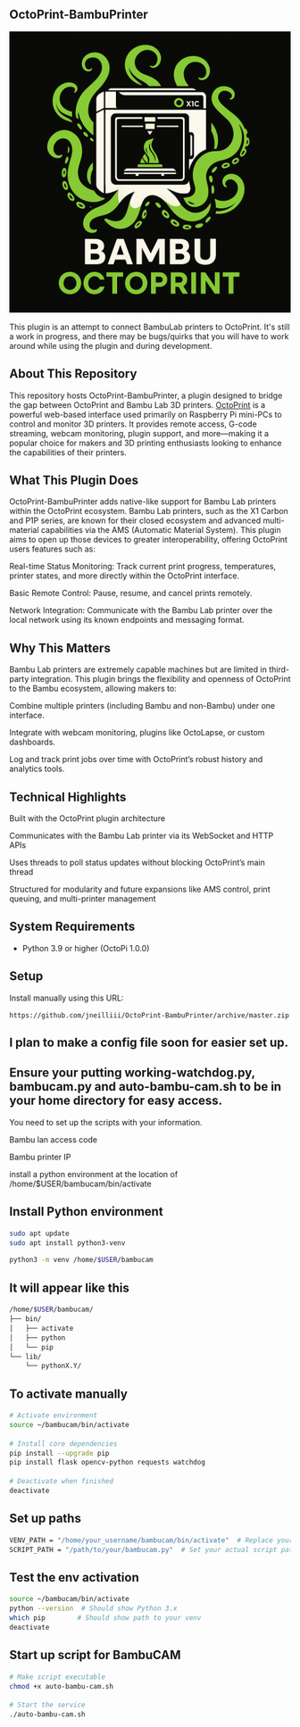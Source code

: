 ## OctoPrint-BambuPrinter

![Plugin Logo](https://raw.githubusercontent.com/CodeMasterCody3D/OctoPrint-BambuPrinter/refs/heads/rc/logo/logo.png)

This plugin is an attempt to connect BambuLab printers to OctoPrint. It's still a work in progress, and there may be bugs/quirks that you will have to work around while using the plugin and during development. 

## About This Repository

This repository hosts OctoPrint-BambuPrinter, a plugin designed to bridge the gap between OctoPrint and Bambu Lab 3D printers. [OctoPrint](https://octoprint.org) is a powerful web-based interface used primarily on Raspberry Pi mini-PCs to control and monitor 3D printers. It provides remote access, G-code streaming, webcam monitoring, plugin support, and more—making it a popular choice for makers and 3D printing enthusiasts looking to enhance the capabilities of their printers.

## What This Plugin Does

OctoPrint-BambuPrinter adds native-like support for Bambu Lab printers within the OctoPrint ecosystem. Bambu Lab printers, such as the X1 Carbon and P1P series, are known for their closed ecosystem and advanced multi-material capabilities via the AMS (Automatic Material System). This plugin aims to open up those devices to greater interoperability, offering OctoPrint users features such as:

Real-time Status Monitoring: Track current print progress, temperatures, printer states, and more directly within the OctoPrint interface.

Basic Remote Control: Pause, resume, and cancel prints remotely.


Network Integration: Communicate with the Bambu Lab printer over the local network using its known endpoints and messaging format.



## Why This Matters

Bambu Lab printers are extremely capable machines but are limited in third-party integration. This plugin brings the flexibility and openness of OctoPrint to the Bambu ecosystem, allowing makers to:

Combine multiple printers (including Bambu and non-Bambu) under one interface.

Integrate with webcam monitoring, plugins like OctoLapse, or custom dashboards.

Log and track print jobs over time with OctoPrint’s robust history and analytics tools.


## Technical Highlights

Built with the OctoPrint plugin architecture

Communicates with the Bambu Lab printer via its WebSocket and HTTP APIs

Uses threads to poll status updates without blocking OctoPrint’s main thread

Structured for modularity and future expansions like AMS control, print queuing, and multi-printer management






## System Requirements

* Python 3.9 or higher (OctoPi 1.0.0)

## Setup

Install manually using this URL:

    https://github.com/jneilliii/OctoPrint-BambuPrinter/archive/master.zip

## I plan to make a config file soon for easier set up.
## Ensure your putting working-watchdog.py, bambucam.py and auto-bambu-cam.sh to be in your home directory for easy access. 

You need to set up the scripts with your information. 

Bambu lan access code

Bambu printer IP

install a python environment at the location of /home/$USER/bambucam/bin/activate
## Install Python environment 
```sh
sudo apt update
sudo apt install python3-venv
```

```sh
python3 -m venv /home/$USER/bambucam
```

## It will appear like this

```sh
/home/$USER/bambucam/
├── bin/
│   ├── activate
│   ├── python
│   └── pip
└── lib/
    └── pythonX.Y/
```

## To activate manually 

```sh
# Activate environment
source ~/bambucam/bin/activate

# Install core dependencies
pip install --upgrade pip
pip install flask opencv-python requests watchdog

# Deactivate when finished
deactivate
```
## Set up paths
```sh
VENV_PATH = "/home/your_username/bambucam/bin/activate"  # Replace your_username
SCRIPT_PATH = "/path/to/your/bambucam.py"  # Set your actual script path
```
## Test the env activation 

```sh
source ~/bambucam/bin/activate
python --version  # Should show Python 3.x
which pip        # Should show path to your venv
deactivate
```
## Start up script for BambuCAM
```sh
# Make script executable
chmod +x auto-bambu-cam.sh

# Start the service
./auto-bambu-cam.sh
```

